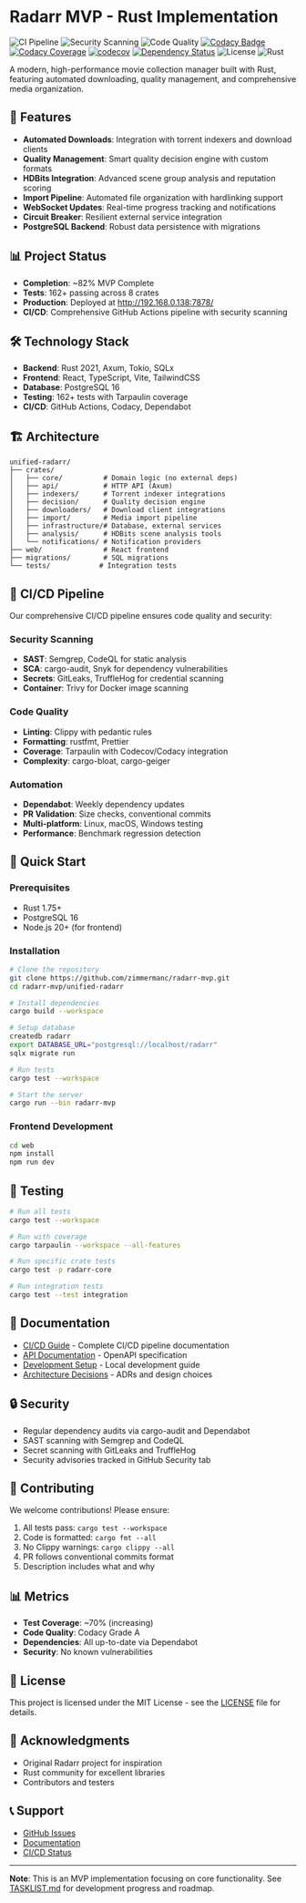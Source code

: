 # Radarr MVP - Rust Implementation

![CI Pipeline](https://github.com/zimmermanc/radarr-mvp/workflows/CI%20Pipeline/badge.svg)
![Security Scanning](https://github.com/zimmermanc/radarr-mvp/workflows/Security%20Scanning/badge.svg)
![Code Quality](https://github.com/zimmermanc/radarr-mvp/workflows/Code%20Quality/badge.svg)
[![Codacy Badge](https://app.codacy.com/project/badge/Grade/PROJECT_GRADE)](https://www.codacy.com/gh/zimmermanc/radarr-mvp/dashboard)
[![Codacy Coverage](https://app.codacy.com/project/badge/Coverage/PROJECT_COVERAGE)](https://www.codacy.com/gh/zimmermanc/radarr-mvp/dashboard)
[![codecov](https://codecov.io/gh/zimmermanc/radarr-mvp/branch/main/graph/badge.svg)](https://codecov.io/gh/zimmermanc/radarr-mvp)
[![Dependency Status](https://deps.rs/repo/github/zimmermanc/radarr-mvp/status.svg)](https://deps.rs/repo/github/zimmermanc/radarr-mvp)
![License](https://img.shields.io/badge/license-MIT-blue.svg)
![Rust](https://img.shields.io/badge/rust-1.75%2B-orange.svg)

A modern, high-performance movie collection manager built with Rust, featuring automated downloading, quality management, and comprehensive media organization.

## 🚀 Features

- **Automated Downloads**: Integration with torrent indexers and download clients
- **Quality Management**: Smart quality decision engine with custom formats
- **HDBits Integration**: Advanced scene group analysis and reputation scoring
- **Import Pipeline**: Automated file organization with hardlinking support
- **WebSocket Updates**: Real-time progress tracking and notifications
- **Circuit Breaker**: Resilient external service integration
- **PostgreSQL Backend**: Robust data persistence with migrations

## 📊 Project Status

- **Completion**: ~82% MVP Complete
- **Tests**: 162+ passing across 8 crates
- **Production**: Deployed at http://192.168.0.138:7878/
- **CI/CD**: Comprehensive GitHub Actions pipeline with security scanning

## 🛠️ Technology Stack

- **Backend**: Rust 2021, Axum, Tokio, SQLx
- **Frontend**: React, TypeScript, Vite, TailwindCSS
- **Database**: PostgreSQL 16
- **Testing**: 162+ tests with Tarpaulin coverage
- **CI/CD**: GitHub Actions, Codacy, Dependabot

## 🏗️ Architecture

```
unified-radarr/
├── crates/
│   ├── core/          # Domain logic (no external deps)
│   ├── api/           # HTTP API (Axum)
│   ├── indexers/      # Torrent indexer integrations
│   ├── decision/      # Quality decision engine
│   ├── downloaders/   # Download client integrations
│   ├── import/        # Media import pipeline
│   ├── infrastructure/# Database, external services
│   ├── analysis/      # HDBits scene analysis tools
│   └── notifications/ # Notification providers
├── web/               # React frontend
├── migrations/        # SQL migrations
└── tests/            # Integration tests
```

## 🚦 CI/CD Pipeline

Our comprehensive CI/CD pipeline ensures code quality and security:

### Security Scanning
- **SAST**: Semgrep, CodeQL for static analysis
- **SCA**: cargo-audit, Snyk for dependency vulnerabilities
- **Secrets**: GitLeaks, TruffleHog for credential scanning
- **Container**: Trivy for Docker image scanning

### Code Quality
- **Linting**: Clippy with pedantic rules
- **Formatting**: rustfmt, Prettier
- **Coverage**: Tarpaulin with Codecov/Codacy integration
- **Complexity**: cargo-bloat, cargo-geiger

### Automation
- **Dependabot**: Weekly dependency updates
- **PR Validation**: Size checks, conventional commits
- **Multi-platform**: Linux, macOS, Windows testing
- **Performance**: Benchmark regression detection

## 🚀 Quick Start

### Prerequisites
- Rust 1.75+
- PostgreSQL 16
- Node.js 20+ (for frontend)

### Installation

```bash
# Clone the repository
git clone https://github.com/zimmermanc/radarr-mvp.git
cd radarr-mvp/unified-radarr

# Install dependencies
cargo build --workspace

# Setup database
createdb radarr
export DATABASE_URL="postgresql://localhost/radarr"
sqlx migrate run

# Run tests
cargo test --workspace

# Start the server
cargo run --bin radarr-mvp
```

### Frontend Development

```bash
cd web
npm install
npm run dev
```

## 🧪 Testing

```bash
# Run all tests
cargo test --workspace

# Run with coverage
cargo tarpaulin --workspace --all-features

# Run specific crate tests
cargo test -p radarr-core

# Run integration tests
cargo test --test integration
```

## 📖 Documentation

- [CI/CD Guide](docs/CI-CD-GUIDE.md) - Complete CI/CD pipeline documentation
- [API Documentation](docs/api/) - OpenAPI specification
- [Development Setup](docs/DEVELOPER_SETUP.md) - Local development guide
- [Architecture Decisions](docs/decisions/) - ADRs and design choices

## 🔒 Security

- Regular dependency audits via cargo-audit and Dependabot
- SAST scanning with Semgrep and CodeQL
- Secret scanning with GitLeaks and TruffleHog
- Security advisories tracked in GitHub Security tab

## 🤝 Contributing

We welcome contributions! Please ensure:

1. All tests pass: `cargo test --workspace`
2. Code is formatted: `cargo fmt --all`
3. No Clippy warnings: `cargo clippy --all`
4. PR follows conventional commits format
5. Description includes what and why

## 📊 Metrics

- **Test Coverage**: ~70% (increasing)
- **Code Quality**: Codacy Grade A
- **Dependencies**: All up-to-date via Dependabot
- **Security**: No known vulnerabilities

## 📝 License

This project is licensed under the MIT License - see the [LICENSE](LICENSE) file for details.

## 🙏 Acknowledgments

- Original Radarr project for inspiration
- Rust community for excellent libraries
- Contributors and testers

## 📞 Support

- [GitHub Issues](https://github.com/zimmermanc/radarr-mvp/issues)
- [Documentation](docs/)
- [CI/CD Status](https://github.com/zimmermanc/radarr-mvp/actions)

---

**Note**: This is an MVP implementation focusing on core functionality. See [TASKLIST.md](TASKLIST.md) for development progress and roadmap.